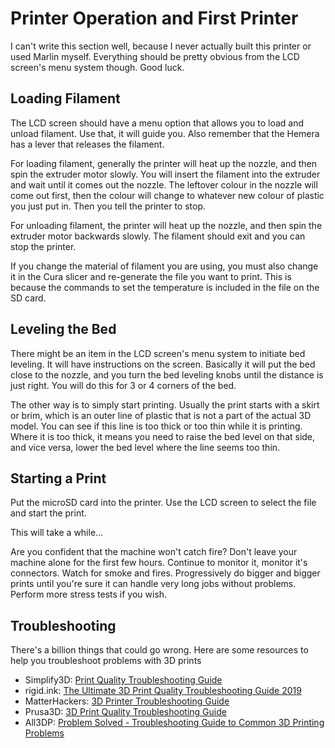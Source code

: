 # Printer Operation and First Printer

I can't write this section well, because I never actually built this printer or used Marlin myself. Everything should be pretty obvious from the LCD screen's menu system though. Good luck.

## Loading Filament

The LCD screen should have a menu option that allows you to load and unload filament. Use that, it will guide you. Also remember that the Hemera has a lever that releases the filament.

For loading filament, generally the printer will heat up the nozzle, and then spin the extruder motor slowly. You will insert the filament into the extruder and wait until it comes out the nozzle. The leftover colour in the nozzle will come out first, then the colour will change to whatever new colour of plastic you just put in. Then you tell the printer to stop.

For unloading filament, the printer will heat up the nozzle, and then spin the extruder motor backwards slowly. The filament should exit and you can stop the printer.

If you change the material of filament you are using, you must also change it in the Cura slicer and re-generate the file you want to print. This is because the commands to set the temperature is included in the file on the SD card.

## Leveling the Bed

There might be an item in the LCD screen's menu system to initiate bed leveling. It will have instructions on the screen. Basically it will put the bed close to the nozzle, and you turn the bed leveling knobs until the distance is just right. You will do this for 3 or 4 corners of the bed.

The other way is to simply start printing. Usually the print starts with a skirt or brim, which is an outer line of plastic that is not a part of the actual 3D model. You can see if this line is too thick or too thin while it is printing. Where it is too thick, it means you need to raise the bed level on that side, and vice versa, lower the bed level where the line seems too thin.

## Starting a Print

Put the microSD card into the printer. Use the LCD screen to select the file and start the print.

This will take a while...

Are you confident that the machine won't catch fire? Don't leave your machine alone for the first few hours. Continue to monitor it, monitor it's connectors. Watch for smoke and fires. Progressively do bigger and bigger prints until you're sure it can handle very long jobs without problems. Perform more stress tests if you wish.

## Troubleshooting

There's a billion things that could go wrong. Here are some resources to help you troubleshoot problems with 3D prints

 * Simplify3D: [Print Quality Troubleshooting Guide](https://www.simplify3d.com/support/print-quality-troubleshooting/)
 * rigid.ink: [The Ultimate 3D Print Quality Troubleshooting Guide 2019](https://rigid.ink/pages/ultimate-troubleshooting-guide)
 * MatterHackers: [3D Printer Troubleshooting Guide](https://www.matterhackers.com/articles/3d-printer-troubleshooting-guide)
 * Prusa3D: [3D Print Quality Troubleshooting Guide](https://www.prusa3d.com/print-quality-troubleshooting/)
 * All3DP: [Problem Solved - Troubleshooting Guide to Common 3D Printing Problems](https://all3dp.com/1/common-3d-printing-problems-troubleshooting-3d-printer-issues/)
